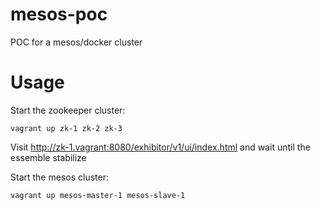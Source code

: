 # mesos-poc
POC for a mesos/docker cluster

# Usage

Start the zookeeper cluster:

```
vagrant up zk-1 zk-2 zk-3
```

Visit http://zk-1.vagrant:8080/exhibitor/v1/ui/index.html and wait until the essemble stabilize

Start the mesos cluster:

```
vagrant up mesos-master-1 mesos-slave-1
```
